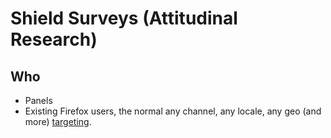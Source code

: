 # Shield Surveys (Attitudinal Research)

## Who

- Panels 
- Existing Firefox users, the normal any channel, any locale, any geo (and more) [targeting](./targeting.md).

